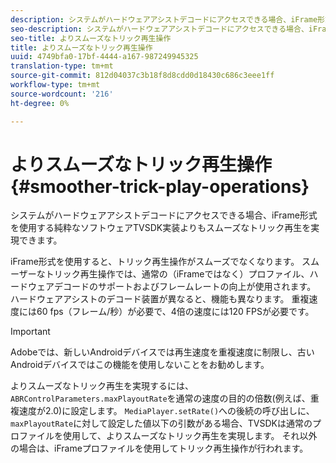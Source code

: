 ```yaml
---
description: システムがハードウェアアシストデコードにアクセスできる場合、iFrame形式を使用する純粋なソフトウェアTVSDK実装よりもスムーズなトリック再生を実現できます。
seo-description: システムがハードウェアアシストデコードにアクセスできる場合、iFrame形式を使用する純粋なソフトウェアTVSDK実装よりもスムーズなトリック再生を実現できます。
seo-title: よりスムーズなトリック再生操作
title: よりスムーズなトリック再生操作
uuid: 4749bfa0-17bf-4444-a167-987249945325
translation-type: tm+mt
source-git-commit: 812d04037c3b18f8d8cdd0d18430c686c3eee1ff
workflow-type: tm+mt
source-wordcount: '216'
ht-degree: 0%

---
```



# よりスムーズなトリック再生操作{#smoother-trick-play-operations}

システムがハードウェアアシストデコードにアクセスできる場合、iFrame形式を使用する純粋なソフトウェアTVSDK実装よりもスムーズなトリック再生を実現できます。

<!--<a id="section_3DBFD7A3D1C7453096D3D3885E786263"></a>-->

iFrame形式を使用すると、トリック再生操作がスムーズでなくなります。 スムーザーなトリック再生操作では、通常の（iFrameではなく）プロファイル、ハードウェアデコードのサポートおよびフレームレートの向上が使用されます。 ハードウェアアシストのデコード装置が異なると、機能も異なります。 重複速度には60 fps（フレーム/秒）が必要で、4倍の速度には120 FPSが必要です。

>[!IMPORTANT]
>
>Adobeでは、新しいAndroidデバイスでは再生速度を重複速度に制限し、古いAndroidデバイスではこの機能を使用しないことをお勧めします。

よりスムーズなトリック再生を実現するには、`ABRControlParameters.maxPlayoutRate`を通常の速度の目的の倍数(例えば、重複速度が2.0)に設定します。 `MediaPlayer.setRate()`への後続の呼び出しに、`maxPlayoutRate`に対して設定した値以下の引数がある場合、TVSDKは通常のプロファイルを使用して、よりスムーズなトリック再生を実現します。 それ以外の場合は、iFrameプロファイルを使用してトリック再生操作が行われます。

